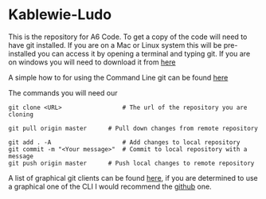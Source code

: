 # Kablewie-Ludo

This is the repository for A6 Code. To get a copy of the code  will need to have git installed. If you are on a Mac or Linux system this will be pre-installed you can access it by opening a terminal and typing git. If you are on windows you will need to download it from [here](https://git-scm.com/downloads)

A simple how to for using the Command Line git can be found [here](http://git-scm.com/docs/gittutorial)

The commands you will need our
```
git clone <URL>                 # The url of the repository you are cloning

git pull origin master		# Pull down changes from remote repository

git add . -A                    # Add changes to local repository
git commit -m "<Your message>"  # Commit to local repository with a message
git push origin master		# Push local changes to remote repository
```

A list of graphical git clients can be found [here](https://git-scm.com/download/gui/linux), if you are determined to use a graphical one of the CLI I would recommend the [github](https://desktop.github.com/) one.
